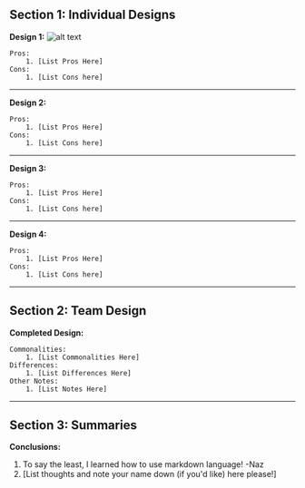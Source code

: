 ## Section 1: Individual Designs

[design1]: https://github.com/qc-se-fall2017/370Fall17Team6/blob/master/GroupProject/Design-Individual/DefinitelyNotSona/GroceryListUMLNaz.PNG?raw=true "Grocery List Design - Nazib Mondal"

**Design 1:**
	![alt text][design1]

	Pros:
		1. [List Pros Here]		
	Cons:
		1. [List Cons here]
---
**Design 2:**

	Pros:
		1. [List Pros Here]		
	Cons:
		1. [List Cons here]
---
**Design 3:**

	Pros:
		1. [List Pros Here]		
	Cons:
		1. [List Cons here]
---
**Design 4:**

	Pros:
		1. [List Pros Here]		
	Cons:
		1. [List Cons here]

---
## Section 2: Team Design

**Completed Design:**

	Commonalities:
		1. [List Commonalities Here]
	Differences:
		1. [List Differences Here]
	Other Notes:
		1. [List Notes Here]


---
## Section 3: Summaries

**Conclusions:**

1. To say the least, I learned how to use markdown language! -Naz
2. [List thoughts and note your name down (if you'd like) here please!]
